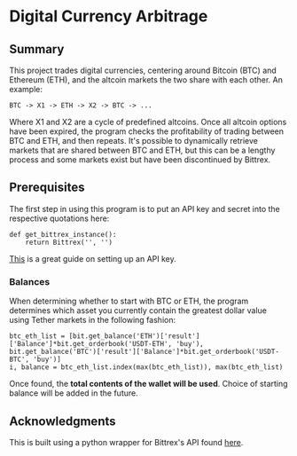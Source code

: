 # Digital Currency Arbitrage
## Summary
This project trades digital currencies, centering around Bitcoin (BTC) and Ethereum (ETH), and the altcoin markets the two share with each other.  An example:

```
BTC -> X1 -> ETH -> X2 -> BTC -> ... 
```

Where X1 and X2 are a cycle of predefined altcoins.  Once all altcoin options have been expired, the program checks the profitability of trading between BTC and ETH, and then repeats.  It's possible to dynamically retrieve markets that are shared between BTC and ETH, but this can be a lengthy process and some markets exist but have been discontinued by Bittrex.

## Prerequisites
The first step in using this program is to put an API key and secret into the respective quotations here:

```
def get_bittrex_instance():
    return Bittrex('', '')
```

[This](https://coinigy.freshdesk.com/support/solutions/articles/1000087495-how-do-i-find-my-api-key-on-bittrex-com-) is a great guide on setting up an API key.

### Balances
When determining whether to start with BTC or ETH, the program determines which asset you currently contain the greatest dollar value using Tether markets in the following fashion:

```
btc_eth_list = [bit.get_balance('ETH')['result']['Balance']*bit.get_orderbook('USDT-ETH', 'buy'), bit.get_balance('BTC')['result']['Balance']*bit.get_orderbook('USDT-BTC', 'buy')]
i, balance = btc_eth_list.index(max(btc_eth_list)), max(btc_eth_list)
```

Once found, the **total contents of the wallet will be used**.  Choice of starting balance will be added in the future.

## Acknowledgments
This is built using a python wrapper for Bittrex's API found [here](https://github.com/ericsomdahl/python-bittrex).
